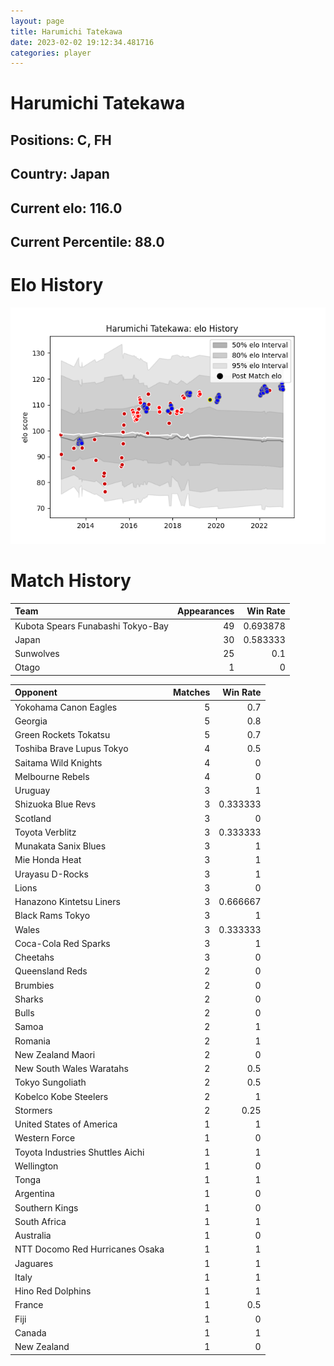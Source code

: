 ```yaml
---  
layout: page  
title: Harumichi Tatekawa  
date: 2023-02-02 19:12:34.481716  
categories: player  
---
```

# Harumichi Tatekawa

## Positions: C, FH

## Country: Japan

## Current elo: 116.0

## Current Percentile: 88.0

# Elo History


![elo history](history_HarumichiTatekawa.png)
# Match History


| Team                              |   Appearances |   Win Rate |
|:----------------------------------|--------------:|-----------:|
| Kubota Spears Funabashi Tokyo-Bay |            49 |   0.693878 |
| Japan                             |            30 |   0.583333 |
| Sunwolves                         |            25 |   0.1      |
| Otago                             |             1 |   0        |

| Opponent                         |   Matches |   Win Rate |
|:---------------------------------|----------:|-----------:|
| Yokohama Canon Eagles            |         5 |   0.7      |
| Georgia                          |         5 |   0.8      |
| Green Rockets Tokatsu            |         5 |   0.7      |
| Toshiba Brave Lupus Tokyo        |         4 |   0.5      |
| Saitama Wild Knights             |         4 |   0        |
| Melbourne Rebels                 |         4 |   0        |
| Uruguay                          |         3 |   1        |
| Shizuoka Blue Revs               |         3 |   0.333333 |
| Scotland                         |         3 |   0        |
| Toyota Verblitz                  |         3 |   0.333333 |
| Munakata Sanix Blues             |         3 |   1        |
| Mie Honda Heat                   |         3 |   1        |
| Urayasu D-Rocks                  |         3 |   1        |
| Lions                            |         3 |   0        |
| Hanazono Kintetsu Liners         |         3 |   0.666667 |
| Black Rams Tokyo                 |         3 |   1        |
| Wales                            |         3 |   0.333333 |
| Coca-Cola Red Sparks             |         3 |   1        |
| Cheetahs                         |         3 |   0        |
| Queensland Reds                  |         2 |   0        |
| Brumbies                         |         2 |   0        |
| Sharks                           |         2 |   0        |
| Bulls                            |         2 |   0        |
| Samoa                            |         2 |   1        |
| Romania                          |         2 |   1        |
| New Zealand Maori                |         2 |   0        |
| New South Wales Waratahs         |         2 |   0.5      |
| Tokyo Sungoliath                 |         2 |   0.5      |
| Kobelco Kobe Steelers            |         2 |   1        |
| Stormers                         |         2 |   0.25     |
| United States of America         |         1 |   1        |
| Western Force                    |         1 |   0        |
| Toyota Industries Shuttles Aichi |         1 |   1        |
| Wellington                       |         1 |   0        |
| Tonga                            |         1 |   1        |
| Argentina                        |         1 |   0        |
| Southern Kings                   |         1 |   0        |
| South Africa                     |         1 |   1        |
| Australia                        |         1 |   0        |
| NTT Docomo Red Hurricanes Osaka  |         1 |   1        |
| Jaguares                         |         1 |   1        |
| Italy                            |         1 |   1        |
| Hino Red Dolphins                |         1 |   1        |
| France                           |         1 |   0.5      |
| Fiji                             |         1 |   0        |
| Canada                           |         1 |   1        |
| New Zealand                      |         1 |   0        |